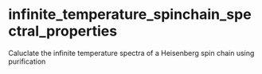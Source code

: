 # infinite_temperature_spinchain_spectral_properties
Caluclate the infinite temperature spectra of a Heisenberg spin chain using purification
